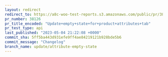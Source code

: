 ```yaml
---
layout: redirect
redirect_to: https://a8c-woo-test-reports.s3.amazonaws.com/public/pr/38126/api/index.html
pr_number: 38126
pr_title_encoded: "Update+empty+state+for+product+attributes+tab"
pr_test_type: api
last_published: "2023-05-04 21:22:08 +0000"
commit_sha: 5ff5ba443d931efe9ff4ae84219121b928bde5b6
commit_message: "Changelog"
branch_name: update/attribute-empty-state
---
```

